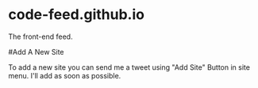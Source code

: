 # code-feed.github.io


The front-end feed.


#Add A New Site

To add a new site you can send me a tweet using "Add Site" Button in site menu. I'll add as soon as possible.
